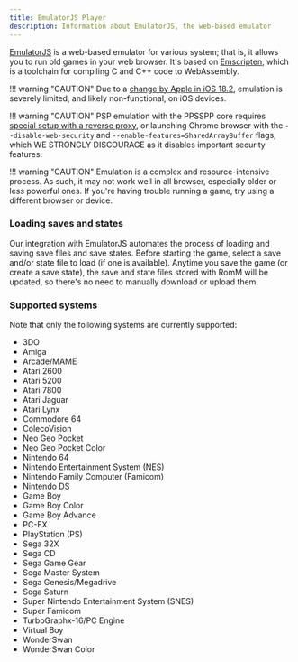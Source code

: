 ```yaml
---
title: EmulatorJS Player
description: Information about EmulatorJS, the web-based emulator
---
```

[EmulatorJS](https://emulatorjs.org/) is a web-based emulator for various system; that is, it allows you to run old games in your web browser. It's based on [Emscripten](https://emscripten.org/), which is a toolchain for compiling C and C++ code to WebAssembly.

!!! warning "CAUTION"
    Due to a [change by Apple in iOS 18.2](https://bugs.webkit.org/show_bug.cgi?id=284752), emulation is severely limited, and likely non-functional, on iOS devices.

!!! warning "CAUTION"
    PSP emulation with the PPSSPP core requires [special setup with a reverse proxy](https://emulatorjs.org/docs/options#ejs_threads), or launching Chrome browser with the `--disable-web-security` and `--enable-features=SharedArrayBuffer` flags, which WE STRONGLY DISCOURAGE as it disables important security features.

!!! warning "CAUTION"
    Emulation is a complex and resource-intensive process. As such, it may not work well in all browser, especially older or less powerful ones. If you're having trouble running a game, try using a different browser or device.

### Loading saves and states

Our integration with EmulatorJS automates the process of loading and saving save files and save states. Before starting the game, select a save and/or state file to load (if one is available). Anytime you save the game (or create a save state), the save and state files stored with RomM will be updated, so there's no need to manually download or upload them.

### Supported systems

Note that only the following systems are currently supported:

* 3DO
* Amiga
* Arcade/MAME
* Atari 2600
* Atari 5200
* Atari 7800
* Atari Jaguar
* Atari Lynx
* Commodore 64
* ColecoVision
* Neo Geo Pocket
* Neo Geo Pocket Color
* Nintendo 64
* Nintendo Entertainment System (NES)
* Nintendo Family Computer (Famicom)
* Nintendo DS
* Game Boy
* Game Boy Color
* Game Boy Advance
* PC-FX
* PlayStation (PS)
* Sega 32X
* Sega CD
* Sega Game Gear
* Sega Master System
* Sega Genesis/Megadrive
* Sega Saturn
* Super Nintendo Entertainment System (SNES)
* Super Famicom
* TurboGraphx-16/PC Engine
* Virtual Boy
* WonderSwan
* WonderSwan Color
